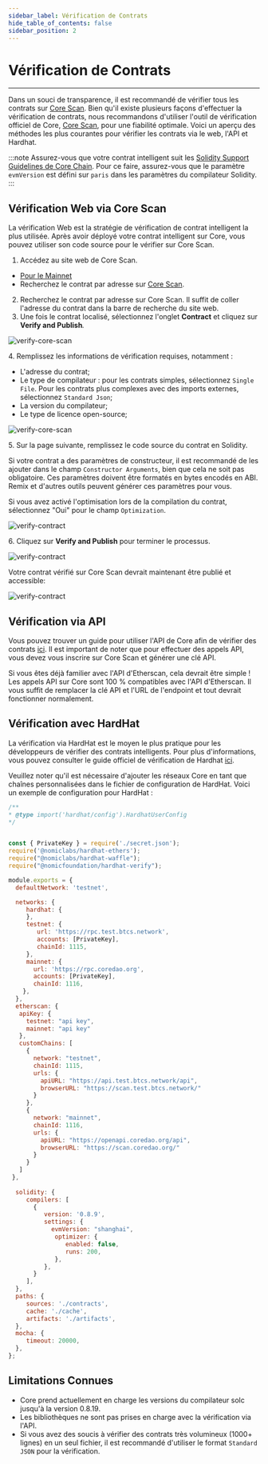 ```yaml
---
sidebar_label: Vérification de Contrats
hide_table_of_contents: false
sidebar_position: 2
---
```


# Vérification de Contrats

---

Dans un souci de transparence, il est recommandé de vérifier tous les contrats sur [Core Scan](https://scan.coredao.org/). Bien qu'il existe plusieurs façons d'effectuer la vérification de contrats, nous recommandons d'utiliser l'outil de vérification officiel de Core, [Core Scan](https://scan.coredao.org/), pour une fiabilité optimale. Voici un aperçu des méthodes les plus courantes pour vérifier les contrats via le web, l'API et Hardhat.

:::note
Assurez-vous que votre contrat intelligent suit les [Solidity Support Guidelines de Core Chain](smart-contract-guidelines.md). Pour ce faire, assurez-vous que le paramètre `evmVersion` est défini sur `paris` dans les paramètres du compilateur Solidity.
:::

## Vérification Web via Core Scan

La vérification Web est la stratégie de vérification de contrat intelligent la plus utilisée. Après avoir déployé votre contrat intelligent sur Core, vous pouvez utiliser son code source pour le vérifier sur Core Scan.

1. Accédez au site web de Core Scan.

- [Pour le Mainnet](https://scan.coredao.org/)
- Recherchez le contrat par adresse sur [Core Scan](https://scan.test.btcs.network).

2. Recherchez le contrat par adresse sur Core Scan. Il suffit de coller l'adresse du contrat dans la barre de recherche du site web.
3. Une fois le contrat localisé, sélectionnez l'onglet **Contract** et cliquez sur **Verify and Publish**_._

![verify-core-scan](../../../../../static/img/contract-verification/contract-verify-1.avif)

4\. Remplissez les informations de vérification requises, notamment :

- L'adresse du contrat;
- Le type de compilateur : pour les contrats simples, sélectionnez `Single File`. Pour les contrats plus complexes avec des imports externes, sélectionnez `Standard Json`;
- La version du compilateur;
- Le type de licence open-source;

![verify-core-scan](../../../../../static/img/contract-verification/contract-verify-2.avif)

5\. Sur la page suivante, remplissez le code source du contrat en Solidity.

Si votre contrat a des paramètres de constructeur, il est recommandé de les ajouter dans le champ `Constructor Arguments`, bien que cela ne soit pas obligatoire. Ces paramètres doivent être formatés en bytes encodés en ABI. Remix et d'autres outils peuvent générer ces paramètres pour vous.

Si vous avez activé l'optimisation lors de la compilation du contrat, sélectionnez "Oui" pour le champ `Optimization`.

![verify-contract](../../../../../static/img/contract-verification/contract-verify-3.avif)

6\. Cliquez sur **Verify and Publish** pour terminer le processus.

![verify-contract](../../../../../static/img/contract-verification/contract-verify-4.avif)

Votre contrat vérifié sur Core Scan devrait maintenant être publié et accessible:

![verify-contract](../../../../../static/img/contract-verification/contract-verify-5.avif)

## Vérification via API

Vous pouvez trouver un guide pour utiliser l'API de Core afin de vérifier des contrats [ici](https://docs.coredao.org/docs/api/api-documents/contracts). Il est important de noter que pour effectuer des appels API, vous devez vous inscrire sur Core Scan et générer une clé API.

Si vous êtes déjà familier avec l'API d'Etherscan, cela devrait être simple ! Les appels API sur Core sont 100 % compatibles avec l'API d'Etherscan. Il vous suffit de remplacer la clé API et l'URL de l'endpoint et tout devrait fonctionner normalement.

## Vérification avec HardHat

La vérification via HardHat est le moyen le plus pratique pour les développeurs de vérifier des contrats intelligents. Pour plus d'informations, vous pouvez consulter le guide officiel de vérification de Hardhat [ici](https://hardhat.org/hardhat-runner/plugins/nomicfoundation-hardhat-verify).

Veuillez noter qu'il est nécessaire d'ajouter les réseaux Core en tant que chaînes personnalisées dans le fichier de configuration de HardHat. Voici un exemple de configuration pour HardHat :

```javascript
/**
* @type import('hardhat/config').HardhatUserConfig
*/


const { PrivateKey } = require('./secret.json');
require('@nomiclabs/hardhat-ethers');
require("@nomiclabs/hardhat-waffle");
require("@nomicfoundation/hardhat-verify");

module.exports = {
  defaultNetwork: 'testnet',

  networks: {
     hardhat: {
     },
     testnet: {
        url: 'https://rpc.test.btcs.network',
        accounts: [PrivateKey],
        chainId: 1115,
     },
     mainnet: {
       url: 'https://rpc.coredao.org',
       accounts: [PrivateKey],
       chainId: 1116,
    },
  },
  etherscan: {
   apiKey: {
     testnet: "api key",
     mainnet: "api key"
   },
   customChains: [
     {
       network: "testnet",
       chainId: 1115,
       urls: {
         apiURL: "https://api.test.btcs.network/api",
         browserURL: "https://scan.test.btcs.network/"
       }
     },
     {
       network: "mainnet",
       chainId: 1116,
       urls: {
         apiURL: "https://openapi.coredao.org/api",
         browserURL: "https://scan.coredao.org/"
       }
     }
   ]
 },
 
  solidity: {
     compilers: [
       {
          version: '0.8.9',
          settings: {
            evmVersion: "shanghai",
             optimizer: {
                enabled: false,
                runs: 200,
             },
          },
       }
     ],
  },
  paths: {
     sources: './contracts',
     cache: './cache',
     artifacts: './artifacts',
  },
  mocha: {
     timeout: 20000,
  },
};

```

## Limitations Connues

- Core prend actuellement en charge les versions du compilateur solc jusqu'à la version 0.8.19.
- Les bibliothèques ne sont pas prises en charge avec la vérification via l'API.
- Si vous avez des soucis à vérifier des contrats très volumineux (1000+ lignes) en un seul fichier, il est recommandé d'utiliser le format `Standard JSON` pour la vérification.
